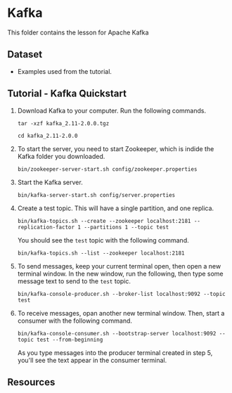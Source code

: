 # Kafka

This folder contains the lesson for Apache Kafka

## Dataset

* Examples used from the tutorial.

## Tutorial - Kafka Quickstart

1. Download Kafka to your computer. Run the following commands.

    `tar -xzf kafka_2.11-2.0.0.tgz`

    `cd kafka_2.11-2.0.0`

2. To start the server, you need to start Zookeeper, which is indide the Kafka folder you downloaded.

    `bin/zookeeper-server-start.sh config/zookeeper.properties`

3. Start the Kafka server.

    `bin/kafka-server-start.sh config/server.properties`

4. Create a test topic. This will have a single partition, and one replica.

    `bin/kafka-topics.sh --create --zookeeper localhost:2181 --replication-factor 1 --partitions 1 --topic test`

    You should see the `test` topic with the following command.

    `bin/kafka-topics.sh --list --zookeeper localhost:2181`

5. To send messages, keep your current terminal open, then open a new terminal window. In the new window, run the following, then type some message text to send to the `test` topic.

    `bin/kafka-console-producer.sh --broker-list localhost:9092 --topic test`

6. To receive messages, opan another new terminal window. Then, start a consumer with the following command.

    `bin/kafka-console-consumer.sh --bootstrap-server localhost:9092 --topic test --from-beginning`

    As you type messages into the producer terminal created in step 5, you'll see the text appear in the consumer terminal.


## Resources
